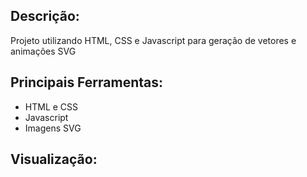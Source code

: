 ## Descrição:
Projeto utilizando HTML, CSS e Javascript para geração de vetores e animações SVG

## Principais Ferramentas: 
* HTML e CSS
* Javascript
* Imagens SVG

## Visualização:
